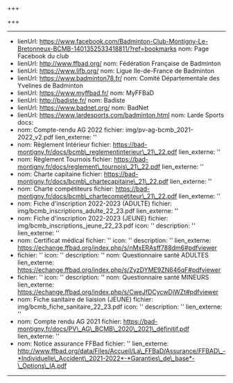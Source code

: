 +++

+++

***

* lienUrl: https://www.facebook.com/Badminton-Club-Montigny-Le-Bretonneux-BCMB-1401352533418811/?ref=bookmarks
  nom: Page Facebook du club
* lienUrl: http://www.ffbad.org/
  nom: Fédération Française de Badminton
* lienUrl: https://www.lifb.org/
  nom: Ligue Ile-de-France de Badminton
* lienUrl: https://www.badminton78.fr/
  nom: Comité Départementale des Yvelines de Badminton
* lienUrl: https://www.myffbad.fr/
  nom: MyFFBaD
* lienUrl: http://badiste.fr/
  nom: Badiste
* lienUrl: https://www.badnet.org/
  nom: BadNet
* lienUrl: https://www.lardesports.com/badminton.html
  nom: Larde Sports
  docs:
* nom: Compte-rendu AG 2022
  fichier: img/pv-ag-bcmb\_2021-2022\_v2.pdf
  lien\_externe: ''
* nom: Règlement Intérieur
  fichier: https://bad-montigny.fr/docs/bcmb\_reglementinterieur\_21\_22.pdf
  lien\_externe: ''
* nom: Règlement Tournois
  fichier: https://bad-montigny.fr/docs/reglement\_tournois\_21\_22.pdf
  lien\_externe: ''
* nom: Charte capitaine
  fichier: https://bad-montigny.fr/docs/bcmb\_chartecapitaine\_21\_22.pdf
  lien\_externe: ''
* nom: Charte compétiteurs
  fichier: https://bad-montigny.fr/docs/bcmb\_chartecompétiteur\_21\_22.pdf
  lien\_externe: ''
* nom: Fiche d'inscription 2022-2023 (ADULTE)
  fichier: img/bcmb\_inscriptions\_adulte\_22\_23.pdf
  lien\_externe: ''
* nom: Fiche d'inscription 2022-2023 (JEUNE)
  fichier: img/bcmb\_inscriptions\_jeune\_22\_23.pdf
  icon: ''
  description: ''
  lien\_externe: ''
* nom: Certificat médical
  fichier: ''
  icon: ''
  description: ''
  lien\_externe: https://echange.ffbad.org/index.php/s/nMxERAsff788dm6#pdfviewer
* fichier: ''
  icon: ''
  description: ''
  nom: Questionnaire santé ADULTES
  lien\_externe: https://echange.ffbad.org/index.php/s/ZyzDYME9ZN646qF#pdfviewer
* fichier: ''
  icon: ''
  description: ''
  nom: Questionnaire santé MINEURS
  lien\_externe: https://echange.ffbad.org/index.php/s/CweJfDCycwDjWZt#pdfviewer
* nom: Fiche sanitaire de liaision (JEUNE)
  fichier: img/bcmb\_fiche\_sanitaire\_22\_23.pdf
  icon: ''
  description: ''
  lien\_externe: ''
* nom: Compte rendu AG 2021
  fichier: https://bad-montigny.fr/docs/PV\_AG\_BCMB\_2020\_2021\_définitif.pdf
  lien\_externe: ''
* nom: Notice assurance FFBad
  fichier: ''
  lien\_externe: http://www.ffbad.org/data/Files/Accueil/La\_FFBaD/Assurance/FFBAD\_-*Individuelle\_Accident\_2021-2022*-*Garanties\_de\_base*-\_Options\_IA.pdf

***
